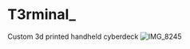 # T3rminal_
Custom 3d printed handheld cyberdeck 
![IMG_8245](https://github.com/crazycaleb2008/T3rminal/assets/82289282/1b86d8d7-af34-415a-a911-93a3fc79c51a)

